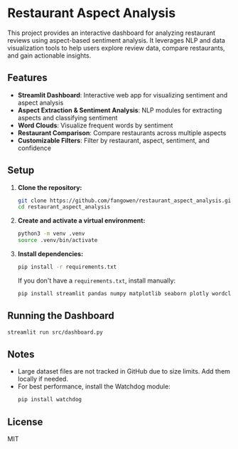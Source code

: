 # Restaurant Aspect Analysis

This project provides an interactive dashboard for analyzing restaurant reviews using aspect-based sentiment analysis. It leverages NLP and data visualization tools to help users explore review data, compare restaurants, and gain actionable insights.

## Features
- **Streamlit Dashboard**: Interactive web app for visualizing sentiment and aspect analysis
- **Aspect Extraction & Sentiment Analysis**: NLP modules for extracting aspects and classifying sentiment
- **Word Clouds**: Visualize frequent words by sentiment
- **Restaurant Comparison**: Compare restaurants across multiple aspects
- **Customizable Filters**: Filter by restaurant, aspect, sentiment, and confidence

## Setup
1. **Clone the repository:**
   ```bash
   git clone https://github.com/fangowen/restaurant_aspect_analysis.git
   cd restaurant_aspect_analysis
   ```
2. **Create and activate a virtual environment:**
   ```bash
   python3 -m venv .venv
   source .venv/bin/activate
   ```
3. **Install dependencies:**
   ```bash
   pip install -r requirements.txt
   ```
   If you don't have a `requirements.txt`, install manually:
   ```bash
   pip install streamlit pandas numpy matplotlib seaborn plotly wordcloud scikit-learn textblob spacy transformers
   ```

## Running the Dashboard
```bash
streamlit run src/dashboard.py
```

## Notes
- Large dataset files are not tracked in GitHub due to size limits. Add them locally if needed.
- For best performance, install the Watchdog module:
  ```bash
  pip install watchdog
  ```

## License
MIT
